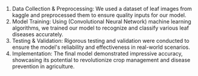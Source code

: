 1. Data Collection & Preprocessing: We used a dataset of leaf images from kaggle and preprocessed them to ensure quality inputs for our model.
2. Model Training: Using (Convolutional Neural Network) machine learning algorithms, we trained our model to recognize and classify various leaf diseases accurately.
3. Testing & Validation: Rigorous testing and validation were conducted to ensure the model's reliability and effectiveness in real-world scenarios.
4. Implementation: The final model demonstrated impressive accuracy, showcasing its potential to revolutionize crop management and disease prevention in agriculture.  
